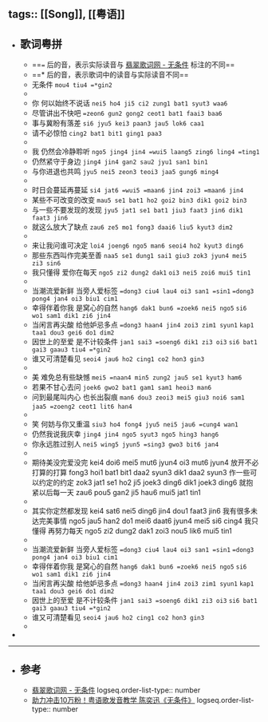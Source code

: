 tags:: [[Song]], [[粤语]]
---

- ## 歌词粤拼
	- ==`=` 后的音，表示实际读音与 [翡翠歌词网 - 无条件](https://www.feitsui.com/zh-hans/lyrics/4434) 标注的不同==
	- ==* 后的音，表示歌词中的读音与实际读音不同==
	- 无条件
	  `mou4 tiu4 =*gin2`
	-
	- 你 何以始终不说话
	  `nei5 ho4 ji5 ci2 zung1 bat1 syut3 waa6`
	- 尽管讲出不快吧
	  `=zeon6 gun2 gong2 ceot1 bat1 faai3 baa6`
	- 事与冀盼有落差 
	  `si6 jyu5 kei3 paan3 jau5 lok6 caa1`
	- 请不必惊怕
	  `cing2 bat1 bit1 ging1 paa3`
	-
	- 我 仍然会冷静聆听
	  `ngo5 jing4 jin4 =wui5 laang5 zing6 ling4 =ting1`
	- 仍然紧守于身边
	  `jing4 jin4 gan2 sau2 jyu1 san1 bin1`
	- 与你进退也共鸣
	  `jyu5 nei5 zeon3 teoi3 jaa5 gung6 ming4`
	-
	- 时日会蔓延再蔓延
	  `si4 jat6 =wui5 =maan6 jin4 zoi3 =maan6 jin4`
	- 某些不可改变的改变
	  `mau5 se1 bat1 ho2 goi2 bin3 dik1 goi2 bin3`
	- 与一些不要发现的发现
	  `jyu5 jat1 se1 bat1 jiu3 faat3 jin6 dik1 faat3 jin6`
	- 就这么放大了缺点
	  `zau6 ze5 mo1 fong3 daai6 liu5 kyut3 dim2`
	-
	- 来让我问谁可决定
	  `loi4 joeng6 ngo5 man6 seoi4 ho2 kyut3 ding6`
	- 那些东西叫作完美至善
	  `naa5 se1 dung1 sai1 giu3 zok3 jyun4 mei5 zi3 sin6`
	- 我只懂得 爱你在每天
	  `ngo5 zi2 dung2 dak1` `oi3 nei5 zoi6 mui5 tin1`
	-
	- 当潮流爱新鲜 当旁人爱标签
	  `=dong3 ciu4 lau4 oi3 san1 =sin1` `=dong3 pong4 jan4 oi3 biu1 cim1`
	- 幸得伴着你我 是窝心的自然
	  `hang6 dak1 bun6 =zoek6 nei5 ngo5` `si6 wo1 sam1 dik1 zi6 jin4`
	- 当闲言再尖酸 给他妒忌多点
	  `=dong3 haan4 jin4 zoi3 zim1 syun1` `kap1 taa1 dou3 gei6 do1 dim2`
	- 因世上的至爱 是不计较条件
	  `jan1 sai3 =soeng6 dik1 zi3 oi3` `si6 bat1 gai3 gaau3 tiu4 =*gin2`
	- 谁又可清楚看见
	  `seoi4 jau6 ho2 cing1 co2 hon3 gin3`
	-
	- 美 难免总有些缺憾
	  `mei5 =naan4 min5 zung2 jau5 se1 kyut3 ham6`
	- 若果不甘心去问
	  `joek6 gwo2 bat1 gam1 sam1 heoi3 man6`
	- 问到最尾叫内心 也长出裂痕
	  `man6 dou3 zeoi3 mei5 giu3 noi6 sam1` `jaa5 =zoeng2 ceot1 lit6 han4`
	-
	- 笑 何妨与你又重温
	  `siu3 ho4 fong4 jyu5 nei5 jau6 =cung4 wan1`
	- 仍然我说我庆幸
	  `jing4 jin4 ngo5 syut3 ngo5 hing3 hang6`
	- 你永远胜过别人
	  `nei5 wing5 jyun5 =sing3 gwo3 bit6 jan4`
	-
	- 期待美没完爱没完
	  kei4 doi6 mei5 mut6 jyun4 oi3 mut6 jyun4
	  放开不必打算的打算
	  fong3 hoi1 bat1 bit1 daa2 syun3 dik1 daa2 syun3
	  作一些可以约定的约定
	  zok3 jat1 se1 ho2 ji5 joek3 ding6 dik1 joek3 ding6
	  就抱紧以后每一天
	  zau6 pou5 gan2 ji5 hau6 mui5 jat1 tin1
	-
	- 其实你定然都发现
	  kei4 sat6 nei5 ding6 jin4 dou1 faat3 jin6
	  我有很多未达完美事情
	  ngo5 jau5 han2 do1 mei6 daat6 jyun4 mei5 si6 cing4
	  我只懂得 再努力每天
	  ngo5 zi2 dung2 dak1 zoi3 nou5 lik6 mui5 tin1
	-
	- 当潮流爱新鲜 当旁人爱标签
	  `=dong3 ciu4 lau4 oi3 san1 =sin1` `=dong3 pong4 jan4 oi3 biu1 cim1`
	- 幸得伴着你我 是窝心的自然
	  `hang6 dak1 bun6 =zoek6 nei5 ngo5` `si6 wo1 sam1 dik1 zi6 jin4`
	- 当闲言再尖酸 给他妒忌多点
	  `=dong3 haan4 jin4 zoi3 zim1 syun1` `kap1 taa1 dou3 gei6 do1 dim2`
	- 因世上的至爱 是不计较条件
	  `jan1 sai3 =soeng6 dik1 zi3 oi3` `si6 bat1 gai3 gaau3 tiu4 =*gin2`
	- 谁又可清楚看见
	  `seoi4 jau6 ho2 cing1 co2 hon3 gin3`
	-
-
- ---
- ## 参考
	- [翡翠歌词网 - 无条件](https://www.feitsui.com/zh-hans/lyrics/4434)
	  logseq.order-list-type:: number
	- [助力冲击10万粉！粤语歌发音教学 陈奕迅《无条件》](https://www.bilibili.com/video/BV1N3411Y7pv/?vd_source=f1fbb083ddef12dcff3388779faac201)
	  logseq.order-list-type:: number
